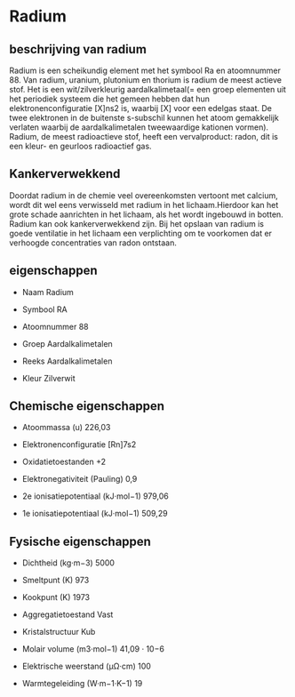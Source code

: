 
# Radium

## beschrijving van radium

Radium is een scheikundig element met het symbool Ra en atoomnummer 88. Van radium, uranium, plutonium en thorium is radium de meest actieve stof. Het is een wit/zilverkleurig aardalkalimetaal(= een groep elementen uit het periodiek systeem die het gemeen hebben dat hun elektronenconfiguratie [X]ns2 is, waarbij [X] voor een edelgas staat. De twee elektronen in de buitenste s-subschil kunnen het atoom gemakkelijk verlaten waarbij de aardalkalimetalen tweewaardige kationen vormen).
Radium, de meest radioactieve stof, heeft een vervalproduct: radon, dit is een kleur- en geurloos radioactief gas.

## Kankerverwekkend

Doordat radium in de chemie  veel overeenkomsten vertoont met calcium, wordt dit wel eens verwisseld met radium in het lichaam.Hierdoor kan het grote schade aanrichten in het lichaam, als het wordt ingebouwd in botten. Radium kan ook kankerverwekkend zijn. Bij het opslaan van radium is goede ventilatie in het lichaam een verplichting om te voorkomen dat er verhoogde concentraties van radon ontstaan.

## eigenschappen

- Naam 	Radium

- Symbool 	RA

- Atoomnummer 	88

- Groep 	Aardalkalimetalen

- Reeks 	Aardalkalimetalen

- Kleur 	Zilverwit

## Chemische eigenschappen

- Atoommassa (u) 	226,03

- Elektronenconfiguratie 	[Rn]7s2

- Oxidatietoestanden 	+2

- Elektronegativiteit (Pauling) 	0,9

- 2e ionisatiepotentiaal (kJ·mol−1) 	979,06

- 1e ionisatiepotentiaal (kJ·mol−1) 	509,29

## Fysische eigenschappen

- Dichtheid (kg·m−3) 	5000

- Smeltpunt (K) 	973

- Kookpunt (K) 	1973

- Aggregatietoestand 	Vast

- Kristalstructuur 	Kub

- Molair volume (m3·mol−1) 	41,09 · 10−6

- Elektrische weerstand (μΩ·cm) 	100

- Warmtegeleiding (W·m−1·K−1) 	19

